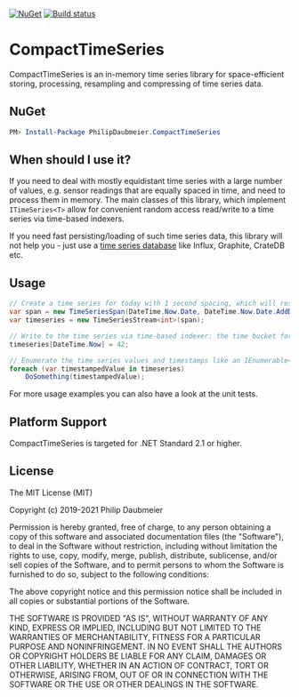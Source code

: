 ﻿[![NuGet](http://img.shields.io/nuget/v/PhilipDaubmeier.CompactTimeSeries.svg?style=flat-square)](https://www.nuget.org/packages/PhilipDaubmeier.CompactTimeSeries/)
[![Build status](https://ci.appveyor.com/api/projects/status/mj67oe2c9wfkv2ld/branch/master?svg=true)](https://ci.appveyor.com/project/philipdaubmeier/graphiot/branch/master)

# CompactTimeSeries

CompactTimeSeries is an in-memory time series library for space-efficient storing, processing, resampling and compressing of time series data.

## NuGet

```powershell
PM> Install-Package PhilipDaubmeier.CompactTimeSeries
```

## When should I use it?

If you need to deal with mostly equidistant time series with a large number of values, e.g. sensor readings that are equally spaced in time, and need to process them in memory. The main classes of this library, which implement `ITimeSeries<T>` allow for convenient random access read/write to a time series via time-based indexers.

If you need fast persisting/loading of such time series data, this library will not help you - just use a [time series database](https://en.wikipedia.org/wiki/Time_series_database#List_of_time_series_databases) like Influx, Graphite, CrateDB etc.

## Usage

```csharp
// Create a time series for today with 1 second spacing, which will result in 86400 values
var span = new TimeSeriesSpan(DateTime.Now.Date, DateTime.Now.Date.AddDays(1), TimeSeriesSpan.Spacing.Spacing1Sec);
var timeseries = new TimeSeriesStream<int>(span);

// Write to the time series via time-based indexer: the time bucket for the current second will be written
timeseries[DateTime.Now] = 42;

// Enumerate the time series values and timestamps like an IEnumerable<KeyValuePair<DateTime, T?>>
foreach (var timestampedValue in timeseries)
    DoSomething(timestampedValue);
```

For more usage examples you can also have a look at the unit tests.

## Platform Support

CompactTimeSeries is targeted for .NET Standard 2.1 or higher.

## License

The MIT License (MIT)

Copyright (c) 2019-2021 Philip Daubmeier

Permission is hereby granted, free of charge, to any person obtaining a copy
of this software and associated documentation files (the "Software"), to deal
in the Software without restriction, including without limitation the rights
to use, copy, modify, merge, publish, distribute, sublicense, and/or sell
copies of the Software, and to permit persons to whom the Software is
furnished to do so, subject to the following conditions:

The above copyright notice and this permission notice shall be included in all
copies or substantial portions of the Software.

THE SOFTWARE IS PROVIDED "AS IS", WITHOUT WARRANTY OF ANY KIND, EXPRESS OR
IMPLIED, INCLUDING BUT NOT LIMITED TO THE WARRANTIES OF MERCHANTABILITY,
FITNESS FOR A PARTICULAR PURPOSE AND NONINFRINGEMENT. IN NO EVENT SHALL THE
AUTHORS OR COPYRIGHT HOLDERS BE LIABLE FOR ANY CLAIM, DAMAGES OR OTHER
LIABILITY, WHETHER IN AN ACTION OF CONTRACT, TORT OR OTHERWISE, ARISING FROM,
OUT OF OR IN CONNECTION WITH THE SOFTWARE OR THE USE OR OTHER DEALINGS IN THE
SOFTWARE.
